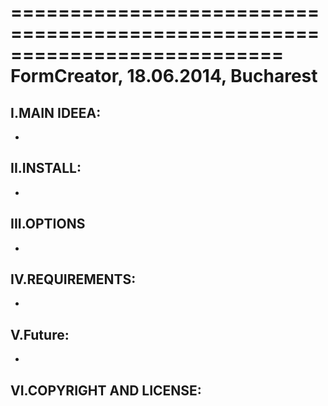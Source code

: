 
===========================================================================
             FormCreator, 18.06.2014, Bucharest
===========================================================================


  I.MAIN IDEEA:
  -----------------------------

  -

  II.INSTALL:
  -----------------------------

  -

  III.OPTIONS
 -----------------------------

  -

 IV.REQUIREMENTS:
 -----------------------------

  -

  V.Future:
 -----------------------------

  -

  VI.COPYRIGHT AND LICENSE:
   -----------------------------